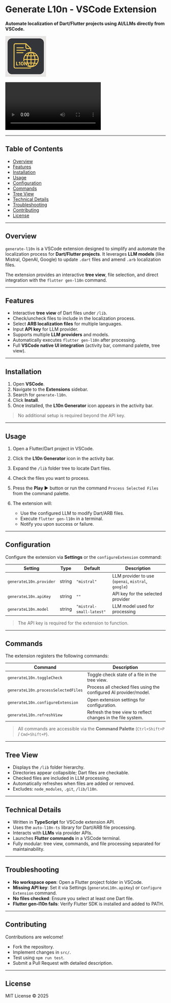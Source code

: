 # Generate L10n - VSCode Extension

**Automate localization of Dart/Flutter projects using AI/LLMs directly from VSCode.**

![Extension Icon](resources/logo.png)

![Extension Demo](resources/demo.mp4)

---

## Table of Contents

* [Overview](#overview)
* [Features](#features)
* [Installation](#installation)
* [Usage](#usage)
* [Configuration](#configuration)
* [Commands](#commands)
* [Tree View](#tree-view)
* [Technical Details](#technical-details)
* [Troubleshooting](#troubleshooting)
* [Contributing](#contributing)
* [License](#license)

---

## Overview

`generate-l10n` is a VSCode extension designed to simplify and automate the localization process for **Dart/Flutter projects**.
It leverages **LLM models** (like Mistral, OpenAI, Google) to update `.dart` files and amend `.arb` localization files.

The extension provides an interactive **tree view**, file selection, and direct integration with the `flutter gen-l10n` command.

---

## Features

* Interactive **tree view** of Dart files under `/lib`.
* Check/uncheck files to include in the localization process.
* Select **ARB localization files** for multiple languages.
* Input **API key** for LLM provider.
* Supports multiple **LLM providers** and models.
* Automatically executes `flutter gen-l10n` after processing.
* Full **VSCode native UI integration** (activity bar, command palette, tree view).

---

## Installation

1. Open **VSCode**.
2. Navigate to the **Extensions** sidebar.
3. Search for `generate-l10n`.
4. Click **Install**.
5. Once installed, the **L10n Generator** icon appears in the activity bar.

> No additional setup is required beyond the API key.

---

## Usage

1. Open a Flutter/Dart project in VSCode.
2. Click the **L10n Generator** icon in the activity bar.
3. Expand the `/lib` folder tree to locate Dart files.
4. Check the files you want to process.
5. Press the **Play ▶** button or run the command `Process Selected Files` from the command palette.
6. The extension will:

   * Use the configured LLM to modify Dart/ARB files.
   * Execute `flutter gen-l10n` in a terminal.
   * Notify you upon success or failure.

---

## Configuration

Configure the extension via **Settings** or the `configureExtension` command:

| Setting                 | Type   | Default                  | Description                                         |
| ----------------------- | ------ | ------------------------ | --------------------------------------------------- |
| `generateL10n.provider` | string | `"mistral"`              | LLM provider to use (`openai`, `mistral`, `google`) |
| `generateL10n.apiKey`   | string | `""`                     | API key for the selected provider                   |
| `generateL10n.model`    | string | `"mistral-small-latest"` | LLM model used for processing                       |

> The API key is required for the extension to function.

---

## Commands

The extension registers the following commands:

| Command                             | Description                                                       |
| ----------------------------------- | ----------------------------------------------------------------- |
| `generateL10n.toggleCheck`          | Toggle check state of a file in the tree view.                    |
| `generateL10n.processSelectedFiles` | Process all checked files using the configured AI provider/model. |
| `generateL10n.configureExtension`   | Open extension settings for configuration.                        |
| `generateL10n.refreshView`          | Refresh the tree view to reflect changes in the file system.      |

> All commands are accessible via the **Command Palette** (`Ctrl+Shift+P` / `Cmd+Shift+P`).

---

## Tree View

* Displays the `/lib` folder hierarchy.
* Directories appear collapsible; Dart files are checkable.
* Checked files are included in LLM processing.
* Automatically refreshes when files are added or removed.
* Excludes: `node_modules`, `.git`, `/lib/l10n`.

---

## Technical Details

* Written in **TypeScript** for VSCode extension API.
* Uses the `auto-l10n-ts` library for Dart/ARB file processing.
* Interacts with **LLMs** via provider APIs.
* Launches **Flutter commands** in a VSCode terminal.
* Fully modular: tree view, commands, and file processing separated for maintainability.

---

## Troubleshooting

* **No workspace open**: Open a Flutter project folder in VSCode.
* **Missing API key**: Set it via Settings (`generateL10n.apiKey`) or `Configure Extension` command.
* **No files checked**: Ensure you select at least one Dart file.
* **Flutter gen-l10n fails**: Verify Flutter SDK is installed and added to PATH.

---

## Contributing

Contributions are welcome!

* Fork the repository.
* Implement changes in `src/`.
* Test using `npm run test`.
* Submit a Pull Request with detailed description.

---

## License

MIT License © 2025
